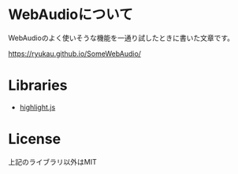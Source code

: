 # WebAudioについて
WebAudioのよく使いそうな機能を一通り試したときに書いた文章です。

https://ryukau.github.io/SomeWebAudio/

# Libraries
- [highlight.js](https://highlightjs.org/)

# License
上記のライブラリ以外はMIT
